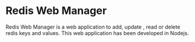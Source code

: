 # Redis Web Manager
Redis Web Manager is a web application to add, update , read or delete redis keys and values. This web application has been developed in Nodejs.
